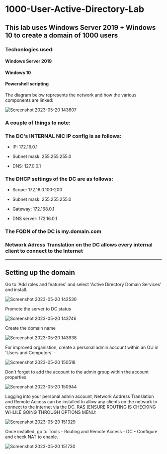 # 1000-User-Active-Directory-Lab

## This lab uses Windows Server 2019 + Windows 10 to create a domain of 1000 users

### Techonlogies used: 
#### Windows Server 2019
#### Windows 10
#### Powershell scripting 

The diagram below represents the network and how the various components are linked: 

![Screenshot 2023-05-20 143607](https://github.com/HattMobb/1000-User-Active-Directory-Lab/assets/134090089/427fc629-9fba-4b76-a0c0-1623c813625a)



### **A couple of things to note:**
### **The DC's INTERNAL NIC IP config is as follows:**

- IP: 172.16.0.1

- Subnet mask: 255.255.255.0

- DNS: 127.0.0.1

### **The DHCP settings of the DC are as follows:**

- Scope: 172.16.0.100-200

- Subnet mask: 255.255.255.0

- Gateway: 172.168.0.1

- DNS server: 172.16.0.1


### **The FQDN of the DC is my.domain.com**

### **Network Adress Translation on the DC allows every internal client to connect to the Internet**

---
## Setting up the domain
Go to 'Add roles and features' and select 'Active Directory Domain Services' and install.

![Screenshot 2023-05-20 142530](https://github.com/HattMobb/1000-User-Active-Directory-Lab/assets/134090089/09a0c955-5bac-4be6-9236-7101e3b61765)

Promote the server to DC status 

![Screenshot 2023-05-20 143746](https://github.com/HattMobb/1000-User-Active-Directory-Lab/assets/134090089/ec73e178-1e47-44c3-92dd-191d452b11fb)

Create the domain name

![Screenshot 2023-05-20 143938](https://github.com/HattMobb/1000-User-Active-Directory-Lab/assets/134090089/3e7232d5-1ecc-442f-bb23-70ab44ab3844)

For improved organistion, create a personal admin account within an OU in 'Users and Computers' - 

![Screenshot 2023-05-20 150518](https://github.com/HattMobb/1000-User-Active-Directory-Lab/assets/134090089/9b8d603d-4652-432c-ad43-2d4c703d3d9a)

Don't forget to add the account to the admin group within the account properties 

![Screenshot 2023-05-20 150944](https://github.com/HattMobb/1000-User-Active-Directory-Lab/assets/134090089/04663860-8a11-406c-a10e-e1b41e3e85a2)

Logging into your personal admin account, Network Address Translation and Remote Access can be installed to allow any clients on the network to connect to the internet via the DC.
RAS (ENSURE ROUTING IS CHECKING WHLILE GOING THROUGH OPTIONS MENU:

![Screenshot 2023-05-20 151329](https://github.com/HattMobb/1000-User-Active-Directory-Lab/assets/134090089/52d21b03-f42a-4a26-aa07-e21fd1e75b31)

Once installed, go to Tools - Routing and Remote Access - DC - Configure and check NAT to enable.

![Screenshot 2023-05-20 151730](https://github.com/HattMobb/1000-User-Active-Directory-Lab/assets/134090089/ae38f4cd-1963-4113-99ee-02cad8dec0f2)
